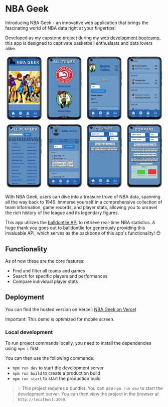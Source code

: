 # NBA Geek

Introducing NBA Geek - an innovative web application that brings the fascinating world of NBA data right at your fingertips!

Developed as my capstone project during my [web development bootcamp](https://www.neuefische.de/bootcamp/web-development), this app is designed to captivate basketball enthusiasts and data lovers alike.

![Screenshots NBA GEEK](public/images/smartphone-frames.png)

With NBA Geek, users can dive into a treasure trove of NBA data, spanning all the way back to 1946. Immerse yourself in a comprehensive collection of team information, game records, and player stats, allowing you to unravel the rich history of the league and its legendary figures.

This app utilizes the [balldontlie API](https://www.balldontlie.io/home.html#introduction) to retrieve real-time NBA statistics. A huge thank you goes out to balldontlie for generously providing this invaluable API, which serves as the backbone of this app's functionality! &#x1F60A;

## Functionality

As of now these are the core features:

- Find and filter all teams and games
- Search for specific players and performances
- Compare individual player stats

## Deployment

You can find the hosted version on Vercel: [NBA Geek on Vercel](https://nba-geek-mzschunke-s-team.vercel.app)

Important: This demo is optimized for mobile screen.

### Local development

To run project commands locally, you need to install the dependencies using `npm i` first.

You can then use the following commands:

- `npm run dev` to start the development server
- `npm run build` to create a production build
- `npm run start` to start the production build

> 💡 This project requires a bundler. You can use `npm run dev` to start the development server. You can then view the project in the browser at `http://localhost:3000`.
